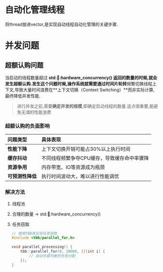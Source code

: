 # 自动化管理线程
将thread放进vector,是实现自动线程自动化管理的关键步骤.



# 并发问题

## 超额认购问题

当启动的线程数量超过 **std::thread::hardware_concurrency() **返回的数量的时候,就会发生超额认购.发生这个问题时候,操作系统就需要通过**时间片轮转**频繁切换线程上下文,导致大量时间浪费在**上下文切换（Context Switching）**而非实际计算,最终降低并发性能.

> 进行并发之前,需要**确定并发的规模**,即确定启动线程的数量.这点很重要,能避免无谓的性能浪费

### 超额认购的负面影响

| 问题类型         | 具体表现                                    |
| :--------------- | :------------------------------------------ |
| **性能下降**     | 上下文切换开销可能占30%以上执行时间         |
| **缓存抖动**     | 不同线程频繁争夺CPU缓存，导致缓存命中率骤降 |
| **资源争用**     | 内存带宽、IO等资源成为瓶颈                  |
| **可预测性降低** | 执行时间波动大，难以进行性能调优            |

### 解决方法

1. 线程池

2. 合理的数量  -> std::thread::hardware_concurrency()

3. 任务窃取
 ```C++
    // 使用TBB库实现任务窃取
    #include <tbb/parallel_for.h>
    
    void parallel_processing() {
        tbb::parallel_for(0, 10000, [](int i) {
            // 自动负载均衡的任务分配
        });
    }
 ```